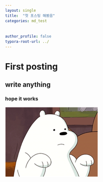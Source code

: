 ```yaml
---
layout: single
title:  "첫 포스팅 해봤음"
categories: md_test


author_profile: false
typora-root-url: ../
---
```


# First posting

## write anything

### hope it works

![bear](/images/2023-05-22-first/bear.PNG)

